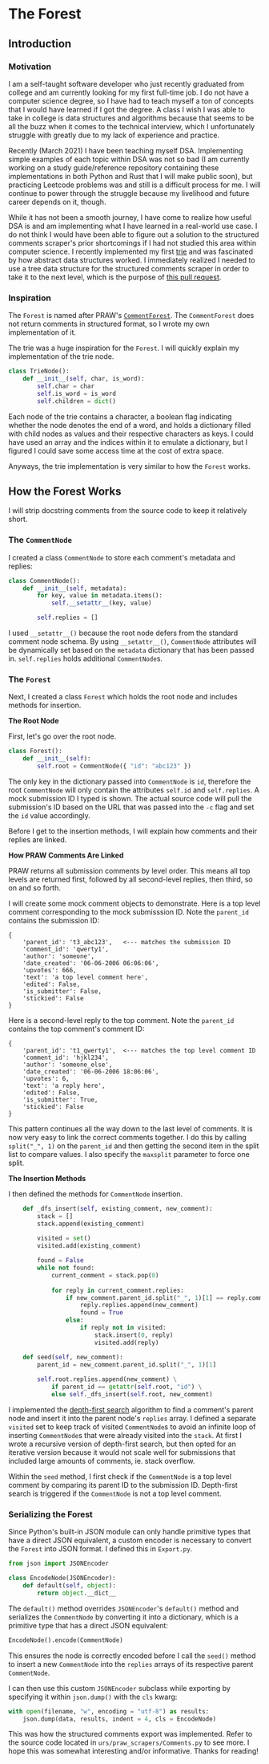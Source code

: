 # The Forest

## Introduction

### Motivation

I am a self-taught software developer who just recently graduated from college and am currently looking for my first full-time job. I do not have a computer science degree, so I have had to teach myself a ton of concepts that I would have learned if I got the degree. A class I wish I was able to take in college is data structures and algorithms because that seems to be all the buzz when it comes to the technical interview, which I unfortunately struggle with greatly due to my lack of experience and practice.

Recently (March 2021) I have been teaching myself DSA. Implementing simple examples of each topic within DSA was not so bad (I am currently working on a study guide/reference repository containing these implementations in both Python and Rust that I will make public soon), but practicing Leetcode problems was and still is a difficult process for me. I will continue to power through the struggle because my livelihood and future career depends on it, though. 

While it has not been a smooth journey, I have come to realize how useful DSA is and am implementing what I have learned in a real-world use case. I do not think I would have been able to figure out a solution to the structured comments scraper's prior shortcomings if I had not studied this area within computer science. I recently implemented my first [trie][trie] and was fascinated by how abstract data structures worked. I immediately realized I needed to use a tree data structure for the structured comments scraper in order to take it to the next level, which is the purpose of [this pull request][Pull Request].

### Inspiration

The `Forest` is named after PRAW's [`CommentForest`][CommentForest]. The `CommentForest` does not return comments in structured format, so I wrote my own implementation of it.

The trie was a huge inspiration for the `Forest`. I will quickly explain my implementation of the trie node.

```python
class TrieNode():
    def __init__(self, char, is_word):
        self.char = char
        self.is_word = is_word
        self.children = dict()
```

Each node of the trie contains a character, a boolean flag indicating whether the node denotes the end of a word, and holds a dictionary filled with child nodes as values and their respective characters as keys. I could have used an array and the indices within it to emulate a dictionary, but I figured I could save some access time at the cost of extra space.

Anyways, the trie implementation is very similar to how the `Forest` works.

## How the Forest Works

I will strip docstring comments from the source code to keep it relatively short.

### The `CommentNode`

I created a class `CommentNode` to store each comment's metadata and replies:

```python
class CommentNode():
    def __init__(self, metadata):
        for key, value in metadata.items():
            self.__setattr__(key, value)

        self.replies = []
```

I used `__setattr__()` because the root node defers from the standard comment node schema. By using `__setattr__()`, `CommentNode` attributes will be dynamically set based on the `metadata` dictionary that has been passed in. `self.replies` holds additional `CommentNode`s.

### The `Forest`

Next, I created a class `Forest` which holds the root node and includes methods for insertion.

**The Root Node**

First, let's go over the root node.

```python
class Forest():
    def __init__(self):
        self.root = CommentNode({ "id": "abc123" })
```

The only key in the dictionary passed into `CommentNode` is `id`, therefore the root `CommentNode` will only contain the attributes `self.id` and `self.replies`. A mock submission ID I typed is shown. The actual source code will pull the submission's ID based on the URL that was passed into the `-c` flag and set the `id` value accordingly.

Before I get to the insertion methods, I will explain how comments and their replies are linked.

**How PRAW Comments Are Linked**

PRAW returns all submission comments by level order. This means all top levels are returned first, followed by all second-level replies, then third, so on and so forth.

I will create some mock comment objects to demonstrate. Here is a top level comment corresponding to the mock submisssion ID. Note the `parent_id` contains the submission ID:

```
{
    'parent_id': 't3_abc123',   <--- matches the submission ID
    'comment_id': 'qwerty1',
    'author': 'someone', 
    'date_created': '06-06-2006 06:06:06', 
    'upvotes': 666, 
    'text': 'a top level comment here', 
    'edited': False, 
    'is_submitter': False, 
    'stickied': False
}
```

Here is a second-level reply to the top comment. Note the `parent_id` contains the top comment's comment ID:

```
{
    'parent_id': 't1_qwerty1',  <--- matches the top level comment ID
    'comment_id': 'hjkl234', 
    'author': 'someone_else', 
    'date_created': '06-06-2006 18:06:06', 
    'upvotes': 6, 
    'text': 'a reply here', 
    'edited': False, 
    'is_submitter': True, 
    'stickied': False
}
```

This pattern continues all the way down to the last level of comments. It is now very easy to link the correct comments together. I do this by calling `split("_", 1)` on the `parent_id` and then getting the second item in the split list to compare values. I also specify the `maxsplit` parameter to force one split.

**The Insertion Methods**

I then defined the methods for `CommentNode` insertion.

```python
    def _dfs_insert(self, existing_comment, new_comment):
        stack = []
        stack.append(existing_comment)
        
        visited = set()
        visited.add(existing_comment)

        found = False
        while not found:
            current_comment = stack.pop(0)
            
            for reply in current_comment.replies:
                if new_comment.parent_id.split("_", 1)[1] == reply.comment_id:
                    reply.replies.append(new_comment)
                    found = True
                else:
                    if reply not in visited:
                        stack.insert(0, reply)
                        visited.add(reply)

    def seed(self, new_comment):
        parent_id = new_comment.parent_id.split("_", 1)[1]
                
        self.root.replies.append(new_comment) \
            if parent_id == getattr(self.root, "id") \
            else self._dfs_insert(self.root, new_comment)
```

I implemented the [depth-first search][Depth-First Search] algorithm to find a comment's parent node and insert it into the parent node's `replies` array. I defined a separate `visited` set to keep track of visited `CommentNode`s to avoid an infinite loop of inserting `CommentNode`s that were already visited into the `stack`. At first I wrote a recursive version of depth-first search, but then opted for an iterative version because it would not scale well for submissions that included large amounts of comments, ie. stack overflow.

Within the `seed` method, I first check if the `CommentNode` is a top level comment by comparing its parent ID to the submission ID. Depth-first search is triggered if the `CommentNode` is not a top level comment.

### Serializing the Forest

Since Python's built-in JSON module can only handle primitive types that have a direct JSON equivalent, a custom encoder is necessary to convert the `Forest` into JSON format. I defined this in `Export.py`.

```python
from json import JSONEncoder

class EncodeNode(JSONEncoder):
    def default(self, object):
        return object.__dict__
```

The `default()` method overrides `JSONEncoder`'s `default()` method and serializes the `CommentNode` by converting it into a dictionary, which is a primitive type that has a direct JSON equivalent:

```python
EncodeNode().encode(CommentNode)
```

This ensures the node is correctly encoded before I call the `seed()` method to insert a new `CommentNode` into the `replies` arrays of its respective parent `CommentNode`.

I can then use this custom `JSONEncoder` subclass while exporting by specifying it within `json.dump()` with the `cls` kwarg:

```python
with open(filename, "w", encoding = "utf-8") as results:
    json.dump(data, results, indent = 4, cls = EncodeNode)
```

This was how the structured comments export was implemented. Refer to the source code located in `urs/praw_scrapers/Comments.py` to see more. I hope this was somewhat interesting and/or informative. Thanks for reading!

<!-- LINKS -->
[Pull Request]: https://something.com

[CommentForest]: https://praw.readthedocs.io/en/latest/code_overview/other/commentforest.html
[trie]: https://www.interviewcake.com/concept/java/trie
[Depth-First Search]: https://www.interviewcake.com/concept/java/dfs
